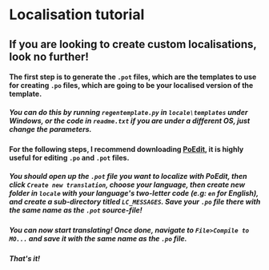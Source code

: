 # Localisation tutorial

## If you are looking to create custom localisations, look no further!

#### The first step is to generate the `.pot` files, which are the templates to use for creating `.po` files, which are going to be your localised version of the template.
##### You can do this by running `regentemplate.py` in `locale\templates` under Windows, or the code in `readme.txt` if you are under a different OS, just change the parameters.

#### For the following steps, I recommend downloading [PoEdit](https://poedit.net/download), it is highly useful for editing `.po` and `.pot` files.
##### You should open up the `.pot` file you want to localize with PoEdit, then click `Create new translation`, choose your language, then create new folder in `locale` with your language's two-letter code (e.g: `en` for English), and create a sub-directory titled `LC_MESSAGES`. Save your `.po` file there with the same name as the `.pot` source-file!
##### You can now start translating! Once done, navigate to `File>Compile to MO...` and save it with the same name as the `.po` file. 
##### That's it!
